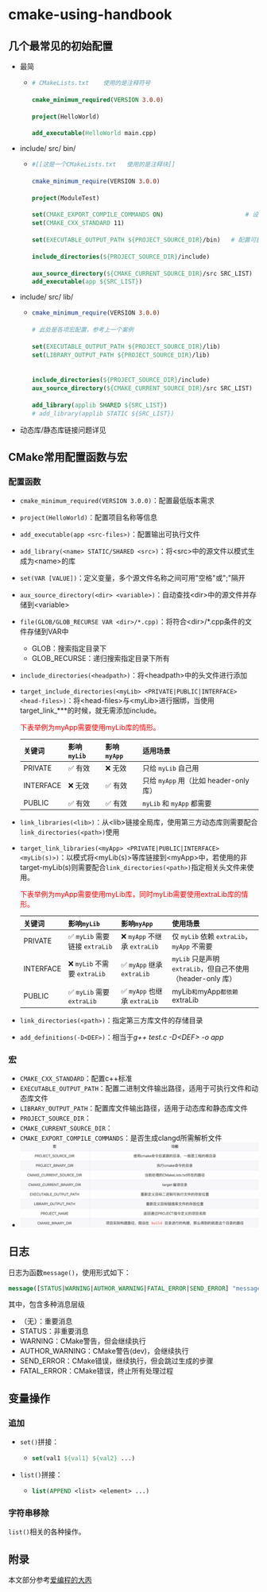 # cmake-using-handbook

## 几个最常见的初始配置

- 最简

  - ```cmake
    # CMakeLists.txt	使用的是注释符号
    
    cmake_minimum_required(VERSION 3.0.0)
    
    project(HelloWorld)
    
    add_executable(HelloWorld main.cpp)
    ```

- include/ src/ bin/

  - ```cmake
    #[[这是一个CMakeLists.txt	使用的是注释块]]
    
    cmake_minimum_require(VERSION 3.0.0)
    
    project(ModuleTest)
    
    set(CMAKE_EXPORT_COMPILE_COMMANDS ON)						# 设置默认生成compile_commands.json
    set(CMAKE_CXX_STANDARD 11)											# 设置使用cpp11标准
    																								# 相当于g++中的-std=c++11参数
    set(EXECUTABLE_OUTPUT_PATH ${PROJECT_SOURCE_DIR}/bin)	# 配置可执行程序的输出路径
    
    include_directories(${PROJECT_SOURCE_DIR}/include)
    
    aux_source_directory(${CMAKE_CURRENT_SOURCE_DIR}/src SRC_LIST)
    add_executable(app ${SRC_LIST})
    ```
  
- include/ src/ lib/

  - ```cmake
    cmake_minimum_require(VERSION 3.0.0)
    
    # 此处是各项宏配置，参考上一个案例
    
    set(EXECUTABLE_OUTPUT_PATH ${PROJECT_SOURCE_DIR}/lib)			# 动态库/可执行文件都可以通过EXECUTABLE_OUTPUT_PATH来设置输出路径
    set(LIBRARY_OUTPUT_PATH ${PROJECT_SOURCE_DIR}/lib)				# 静态库只能通过LIBRARY_OUTPUT_PATH来设置输出路径
    																													# 同时，该宏也能用于动态库
    
    include_directories(${PROJECT_SOURCE_DIR}/include)
    aux_source_directory(${CMAKE_CURRENT_SOURCE_DIR}/src SRC_LIST)
    
    add_library(applib SHARED ${SRC_LIST})
    # add_library(applib STATIC ${SRC_LIST})
    ```

    

- 动态库/静态库链接问题详见[]()

## CMake常用配置函数与宏

### 配置函数

- `cmake_minimum_required(VERSION 3.0.0)`：配置最低版本需求

- `project(HelloWorld)`：配置项目名称等信息

- `add_executable(app <src-files>)`：配置输出可执行文件

- `add_library(<name> STATIC/SHARED <src>)`：将\<src\>中的源文件以模式生成为\<name\>的库

- `set(VAR [VALUE])`：定义变量，多个源文件名称之间可用"空格"或";"隔开

- `aux_source_directory(<dir> <variable>)`：自动查找\<dir\>中的源文件并存储到\<variable\>

- `file(GLOB/GLOB_RECURSE VAR <dir>/*.cpp)`：将符合\<dir\>/*.cpp条件的文件存储到VAR中
  - GLOB：搜索指定目录下
  - GLOB_RECURSE：递归搜索指定目录下所有
  
- `include_directories(<headpath>)`：将\<headpath\>中的头文件进行添加

- `target_include_directories(<myLib> <PRIVATE|PUBLIC|INTERFACE> <head-files>)`：将\<head-files\>与\<myLib\>进行捆绑，当使用target_link_***的时候，就无需添加include。

  <p style="color:red;">下表举例为myApp需要使用myLib库的情形。</p>

  | 关键词    | 影响`myLib` | 影响`myApp` | 适用场景                               |
  | --------- | ----------- | ----------- | -------------------------------------- |
  | PRIVATE   | ✅ 有效      | ❌ 无效      | 只给 `myLib` 自己用                    |
  | INTERFACE | ❌ 无效      | ✅ 有效      | 只给 `myApp` 用（比如 header-only 库） |
  | PUBLIC    | ✅ 有效      | ✅ 有效      | `myLib` 和 `myApp` 都需要              |

  

- `link_libraries(<lib>)`：从\<lib\>链接全局库，使用第三方动态库则需要配合`link_directories(<path>)`使用

- `target_link_libraries(<myApp> <PRIVATE|PUBLIC|INTERFACE> <myLib(s)>)`：以模式将\<myLib(s)\>等库链接到\<myApp\>中，若使用的非target-myLib(s)则需要配合`link_directories(<path>)`指定相关头文件来使用。
  
  <p style="color:red;">下表举例为myApp需要使用myLib库，同时myLib需要使用extraLib库的情形。</p>
  
  | 关键词    | 影响`myLib`                   | 影响`myApp`                 | 使用场景                                                    |
  | --------- | ----------------------------- | --------------------------- | ----------------------------------------------------------- |
  | PRIVATE   | ✅ `myLib` 需要链接 `extraLib` | ❌ `myApp` 不继承 `extraLib` | 仅 `myLib` 依赖 `extraLib`，`myApp` 不需要                  |
  | INTERFACE | ❌ `myLib` 不需要 `extraLib`   | ✅ `myApp` 继承 `extraLib`   | `myLib` 只是声明 `extraLib`，但自己不使用（header-only 库） |
  | PUBLIC    | ✅ `myLib` 需要 `extraLib`     | ✅ `myApp` 也继承 `extraLib` | myLib` 和 `myApp` 都依赖 `extraLib                          |
  
  
  
- `link_directories(<path>)`：指定第三方库文件的存储目录

- `add_definitions(-D<DEF>)`：相当于*g++ test.c -D\<DEF\> -o app*

### 宏

- `CMAKE_CXX_STANDARD`：配置c++标准
- `EXECUTABLE_OUTPUT_PATH`：配置二进制文件输出路径，适用于可执行文件和动态库文件
- `LIBRARY_OUTPUT_PATH`：配置库文件输出路径，适用于动态库和静态库文件
- `PROJECT_SOURCE_DIR`：
- `CMAKE_CURRENT_SOURCE_DIR`：
- `CMAKE_EXPORT_COMPILE_COMMANDS`：是否生成clangd所需解析文件
- ![大丙的常用宏](./macro.png)

## 日志

日志为函数`message()`，使用形式如下：

```cmake
message([STATUS|WARNING|AUTHOR_WARNING|FATAL_ERROR|SEND_ERROR] "message to display" ...)
```

其中，包含多种消息层级

- （无）：重要消息
- STATUS：非重要消息
- WARNING：CMake警告，但会继续执行
- AUTHOR_WARNING：CMake警告(dev)，会继续执行
- SEND_ERROR：CMake错误，继续执行，但会跳过生成的步骤
- FATAL_ERROR：CMake错误，终止所有处理过程

## 变量操作

### 追加

- `set()`拼接：

  - ```cmake
    set(val1 ${val1} ${val2} ...)
    ```

- `list()`拼接：

  - ```cmake
    list(APPEND <list> <element> ...)
    ```

### 字符串移除

`list()`相关的各种操作。

## 附录

本文部分参考[爱编程的大丙](https://subingwen.cn/cmake/CMake-primer/)

